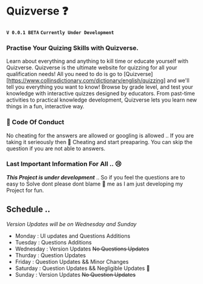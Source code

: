 # Quizverse ❓
**`V 0.0.1 BETA`** **`Currently Under Development`**
### Practise Your Quizing Skills with Quizverse.
Learn about everything and anything to kill time or educate yourself with Quizverse. Quizverse is the ultimate website for quizzing for all your qualification needs!  All you need to do is go to [Quizverse][https://www.collinsdictionary.com/dictionary/english/quizzing] and we'll tell you everything you want to know! Browse by grade level, and test your knowledge with interactive quizzes designed by educators. From past-time activities to practical knowledge development, Quizverse lets you learn new things in a fun, interactive way. 


### 📖 Code Of Conduct

No cheating for the answers are allowed or googling is allowed .. If you are taking it serieously then 🛑 Cheating and start preaparing. 
You can skip the question if you are not able to answers. 

### Last Important Information For All .. 😢

***This Project is under development*** .. 
So if you feel the questions are to easy to Solve dont please dont blame 🙏 me as I am just developing my Project for fun. 

## Schedule .. 
_Version Updates will be on Wednesday and Sunday_

* Monday : UI updates and Questions Additions 
* Tuesday : Questions Additions 
* Wednesday : Version Updates ~~No Questions Updates~~ 
* Thurday : Question Updates 
* Friday : Question Updates && Minor Changes
* Saturday : Question Updates && Negligible Updates 🥲
* Sunday : Version Updates ~~No Question Updates~~



